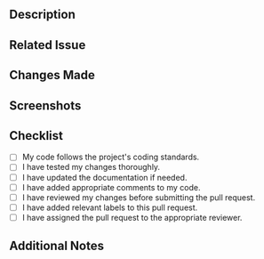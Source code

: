 ## Description

<!-- A brief description of what this pull request aims to achieve. -->

## Related Issue

<!-- If this PR is related to an existing issue, provide a link to the issue here. -->

## Changes Made

<!-- Describe the changes you made in this PR. -->

## Screenshots

<!-- If applicable, provide screenshots or GIFs showcasing the changes. -->

## Checklist

<!-- Go through this checklist before submitting your pull request. You can check items by placing an "x" in between the brackets. -->

- [ ] My code follows the project's coding standards.
- [ ] I have tested my changes thoroughly.
- [ ] I have updated the documentation if needed.
- [ ] I have added appropriate comments to my code.
- [ ] I have reviewed my changes before submitting the pull request.
- [ ] I have added relevant labels to this pull request.
- [ ] I have assigned the pull request to the appropriate reviewer.

## Additional Notes

<!-- Any additional information or notes you want to share about this PR. -->
